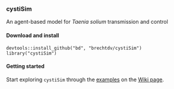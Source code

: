 ### cystiSim

An agent-based model for _Taenia solium_ transmission and control

#### Download and install

    devtools::install_github("bd", "brechtdv/cystiSim")
	library("cystiSim")

#### Getting started

Start exploring `cystiSim` through the [examples](https://github.com/brechtdv/cystiSim/wiki/examples) on the [Wiki page](https://github.com/brechtdv/cystiSim/wiki).